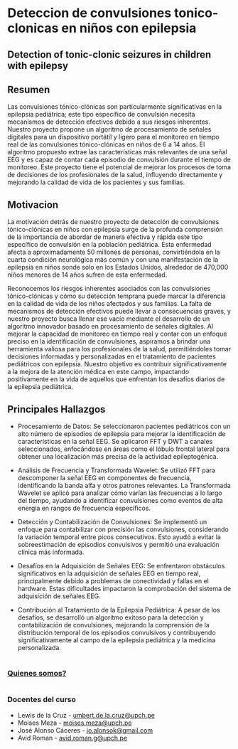 # Deteccion de convulsiones tonico-clonicas en niños con epilepsia
## Detection of tonic-clonic seizures in children with epilepsy


## Resumen
Las convulsiones tónico-clónicas son particularmente significativas en la epilepsia pediátrica; este tipo específico de convulsión necesita mecanismos de detección efectivos debido a sus riesgos inherentes. Nuestro proyecto propone un algoritmo de procesamiento de señales digitales para un dispositivo portátil y ligero para el monitoreo en tiempo real de las convulsiones tónico-clónicas en niños de 6 a 14 años. El algoritmo propuesto extrae las características más relevantes de una señal EEG y es capaz de contar cada episodio de convulsión durante el tiempo de monitoreo. Este proyecto tiene el potencial de mejorar los procesos de toma de decisiones de los profesionales de la salud, influyendo directamente y mejorando la calidad de vida de los pacientes y sus familias.

## Motivacion
La motivación detrás de nuestro proyecto de detección de convulsiones tónico-clónicas en niños con epilepsia surge de la profunda comprensión de la importancia de abordar de manera efectiva y rápida este tipo específico de convulsión en la población pediátrica. Esta enfermedad afecta a aproximadamente 50 millones de personas, convirtiéndola en la cuarta condición neurológica más común y con una manifestación de la epilepsia en niños sonde solo en los Estados Unidos, alrededor de 470,000 niños menores de 14 años sufren de esta enfermedad. 

Reconocemos los riesgos inherentes asociados con las convulsiones tónico-clónicas y cómo su detección temprana puede marcar la diferencia en la calidad de vida de los niños afectados y sus familias. La falta de mecanismos de detección efectivos puede llevar a consecuencias graves, y nuestro proyecto busca llenar ese vacío mediante el desarrollo de un algoritmo innovador basado en procesamiento de señales digitales. Al mejorar la capacidad de monitoreo en tiempo real y contar con un enfoque preciso en la identificación de convulsiones, aspiramos a brindar una herramienta valiosa para los profesionales de la salud, permitiéndoles tomar decisiones informadas y personalizadas en el tratamiento de pacientes pediátricos con epilepsia. Nuestro objetivo es contribuir significativamente a la mejora de la atención médica en este campo, impactando positivamente en la vida de aquellos que enfrentan los desafíos diarios de la epilepsia pediátrica. 

## Principales Hallazgos
* Procesamiento de Datos:
  Se seleccionaron pacientes pediátricos con un alto número de episodios de epilepsia para mejorar la identificación de características en la señal EEG. Se aplicaron FFT y DWT a canales seleccionados, enfocándose en áreas como el lóbulo frontal lateral para obtener una localización más precisa de la actividad epileptogénica.

* Análisis de Frecuencia y Transformada Wavelet: Se utilizó FFT para descomponer la señal EEG en componentes de frecuencia, identificando la banda alfa y otros patrones relevantes. La Transformada Wavelet se aplicó para analizar cómo varían las frecuencias a lo largo del tiempo, ayudando a identificar convulsiones como eventos de alta energía en rangos de frecuencia específicos.

* Detección y Contabilización de Convulsiones: Se implementó un enfoque para contabilizar con precisión las convulsiones, considerando la variación temporal entre picos consecutivos. Esto ayudó a evitar la sobreestimación de episodios convulsivos y permitió una evaluación clínica más informada.

* Desafíos en la Adquisición de Señales EEG: Se enfrentaron obstáculos significativos en la adquisición de señales EEG en tiempo real, principalmente debido a problemas de conectividad y fallas en el hardware. Estas dificultades impactaron la comprobación del sistema de adquisición de señales EEG.

* Contribución al Tratamiento de la Epilepsia Pediátrica: A pesar de los desafíos, se desarrolló un algoritmo exitoso para la detección y contabilización de convulsiones, mejorando la comprensión de la distribución temporal de los episodios convulsivos y contribuyendo significativamente al campo de la epilepsia pediátrica y la medicina personalizada.
#
### [Quienes somos?](https://github.com/jaamiila/IntroSe-ales/blob/main/ISB/1.%20Sobre%20Nosotros/Sobre%20nosotros.md#quienes-somos)
#
### Docentes del curso
- Lewis de la Cruz - umbert.de.la.cruz@upch.pe
- Moises Meza - moises.meza@upch.pe
- José Alonso Cáceres - jo.alonsok@gmail.com
- Avid Roman - avid.roman.g@upch.pe

